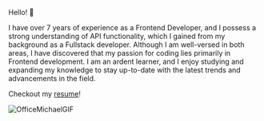 Hello! 🙌

I have over 7 years of experience as a Frontend Developer, and I possess a
strong understanding of API functionality, which I gained from my background as
a Fullstack developer. Although I am well-versed in both areas, I have
discovered that my passion for coding lies primarily in Frontend development. I
am an ardent learner, and I enjoy studying and expanding my knowledge to stay
up-to-date with the latest trends and advancements in the field.

Checkout my [resume](https://paulortesjr.github.io/resume/)!

![OfficeMichaelGIF](https://user-images.githubusercontent.com/9371319/232550133-7899e496-78eb-47a7-8c5c-50fd3131ba29.gif)

